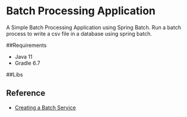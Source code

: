 # Batch Processing Application
A Simple Batch Processing Application using Spring Batch.
Run a batch process to write a csv file in a database using spring batch.

##Requirements
* Java 11
* Gradle 6.7

##Libs


## Reference
* [Creating a Batch Service](https://spring.io/guides/gs/batch-processing/)

